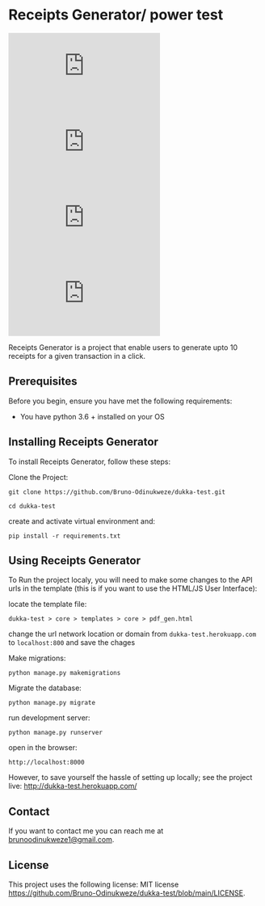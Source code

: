 # Receipts Generator/ power test 

![GitHub repo size](https://img.shields.io/github/repo-size/bruno-odinukweze/README-template.md)
![GitHub contributors](https://img.shields.io/github/contributors/bruno-odinukweze/README-template.md)
![GitHub stars](https://img.shields.io/github/stars/bruno-odinukweze/README-template.md?style=social)
![GitHub forks](https://img.shields.io/github/forks/bruno-odinukweze/README-template.md?style=social)
<!-- ![Twitter Follow](https://img.shields.io/twitter/follow/scottydocs?style=social) -->

Receipts Generator is a project that enable users to generate upto 10 receipts for a given transaction in a click. 

## Prerequisites

Before you begin, ensure you have met the following requirements:
<!--- These are just example requirements. Add, duplicate or remove as required --->
* You have python 3.6 + installed on your OS

## Installing Receipts Generator

To install Receipts Generator, follow these steps:

Clone the Project:
```
git clone https://github.com/Bruno-Odinukweze/dukka-test.git
```
```
cd dukka-test
```

create and activate virtual environment and:

```
pip install -r requirements.txt
```

## Using Receipts Generator

To Run the project localy, you will need to make some changes to the API urls in the template (this is if you want to use the HTML/JS User Interface):

locate the template file:
```
dukka-test > core > templates > core > pdf_gen.html
```
change the url network location or domain from `dukka-test.herokuapp.com` to `localhost:800` and save the chages




Make migrations:
```
python manage.py makemigrations
```
Migrate the database:
```
python manage.py migrate
```
run development server:
```
python manage.py runserver
```

open in the browser:
```
http://localhost:8000
```

However, to save yourself the hassle of setting up locally; see the project live: http://dukka-test.herokuapp.com/

## Contact

If you want to contact me you can reach me at brunoodinukweze1@gmail.com.

## License

This project uses the following license: MIT license <https://github.com/Bruno-Odinukweze/dukka-test/blob/main/LICENSE>.

